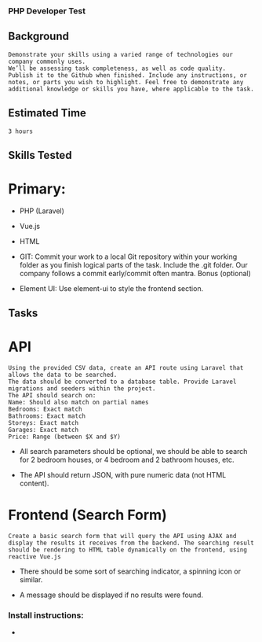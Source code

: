 ### PHP Developer Test 

## Background 

	Demonstrate your skills using a varied range of technologies our company commonly uses. 
	We’ll be assessing task completeness, as well as code quality. 
	Publish it to the Github when finished. Include any instructions, or notes, or parts you wish to highlight. Feel free to demonstrate any additional knowledge or skills you have, where applicable to the task. 

## Estimated Time 
	3 hours 

## Skills Tested 

#	Primary: 

* PHP (Laravel)
* Vue.js
* HTML
* GIT: Commit your work to a local Git repository within your working folder as you finish logical parts of the task. Include the .git folder. Our company follows a commit early/commit often mantra.
Bonus (optional) 

* Element UI: Use element-ui to style the frontend section.
## Tasks 

# API 
	Using the provided CSV data, create an API route using Laravel that allows the data to be searched. 
	The data should be converted to a database table. Provide Laravel migrations and seeders within the project. 
	The API should search on: 
	Name: Should also match on partial names
	Bedrooms: Exact match
	Bathrooms: Exact match 
	Storeys: Exact match 
	Garages: Exact match 
	Price: Range (between $X and $Y) 
 
* All search parameters should be optional, we should be able to search for 2 bedroom houses, or 4 bedroom and 2 bathroom houses, etc. 
 
* The API should return JSON, with pure numeric data (not HTML content). 
 
# Frontend (Search Form) 
 
	Create a basic search form that will query the API using AJAX and display the results it receives from the backend. The searching result should be rendering to HTML table dynamically on the frontend, using reactive Vue.js

* There should be some sort of searching indicator, a spinning icon or similar. 
 
* A message should be displayed if no results were found. 

### Install instructions:

* 
